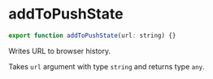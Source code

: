 # addToPushState

```js
export function addToPushState(url: string) {}
```

Writes URL to browser history. 


Takes `url` argument with type `string` and returns type `any`.